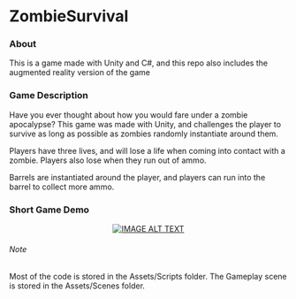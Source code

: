 # ZombieSurvival

### About

This is a game made with Unity and C#, and this repo also includes the augmented reality version of the game


### Game Description

Have you ever thought about how you would fare under a zombie apocalypse? This game was made with Unity, and challenges the player to survive as long as possible as zombies randomly instantiate around them. 

Players have three lives, and will lose a life when coming into contact with a zombie. Players also lose when they run out of ammo.

Barrels are instantiated around the player, and players can run into the barrel to collect more ammo.

### Short Game Demo

<div align="center">
  <a href="https://youtu.be/wvuZsjhTBjI"><img src="https://i.imgur.com/TjcE1og.png" alt="IMAGE ALT TEXT"></a>
</div>

###### Note

Most of the code is stored in the Assets/Scripts folder. The Gameplay scene is stored in the Assets/Scenes folder. 
